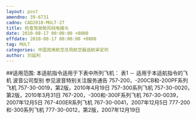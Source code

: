```yaml
---
layout: post
amendno: 39-6731
cadno: CAD2010-MULT-27
title: 检查驾驶舱风挡电接头
date: 2010-08-17 00:00:00 +0800
effdate: 2010-08-17 00:00:00 +0800
tag: MULT
categories: 中国民用航空总局航空器适航审定司
author: 刘延利
---
```


##适用范围:
本适航指令适用于下表中所列飞机： 表1 － 适用于本适航指令的飞机
波音公司型别  参见波音特别关注服务通告
757-200，-200CB和-200PF系列飞机  757-30-0019，第2版，2010年4月19日
757-300系列飞机  757-30-0020，第2版，2010年3月31日
767-200，-300和-300F系列飞机  767-30-0039，2007年12月5日
767-400ER系列飞机  767-30-0041，2007年12月5日
777-200和-300系列飞机  777-30-0012，第2版，2007年12月19日

